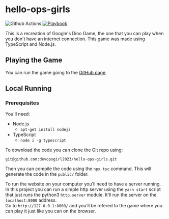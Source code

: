 # hello-ops-girls
![Github Actions](https://github.com/devopsgirl2023/hello-ops-girls-demo/actions/workflows/prod-ci.yaml/badge.svg) [![Playbook](https://img.shields.io/badge/Document-blue.svg?maxAge=2592000)](https://github.com/devopsgirl2023/hello-ops-girls-demo/blob/main/docs/playbook.md)

This is a recreation of Google's Dino Game, the one that you can play when you don't have an internet connection. This game was made using TypeScript and Node.js.

## Playing the Game
You can run the game going to the [GitHub page](https://devopsgirl2023.github.io/hello-ops-girls/).<br/>

## Local Running
### Prerequisites
You'll need:
* Node.js
    * `apt-get install nodejs`
* TypeScript
    * `node i -g typescript`

To download the code you can clone the Git repo using:
```git
git@github.com:devopsgirl2023/hello-ops-girls.git
```

Then you can compile the code using the `npx tsc` command. This will generate the code in the `public/` folder.

To run the website on your computer you'll need to have a server running. In this project you can run a simple http server using the `yarn start` script that just runs the python3 `http.server` module. It'll run the server on the `localhost:8000` address.<br/>
Go to `http://127.0.0.1:8000/` and you'll be refered to the game where you can play it just like you can on the browser.
